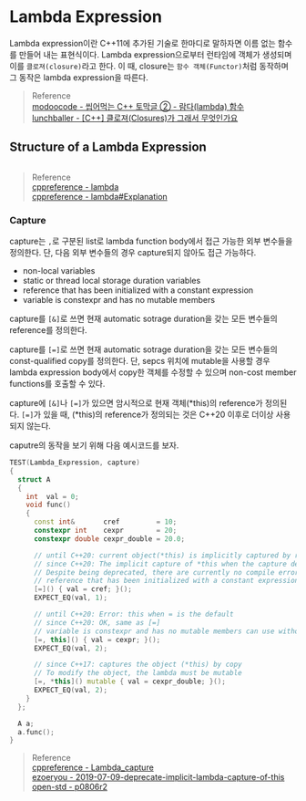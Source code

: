 # Lambda Expression
Lambda expression이란 C++11에 추가된 기술로 한마디로 말하자면 이름 없는 함수를 만들어 내는 표현식이다. Lambda expression으로부터 런타임에 객체가 생성되며 이를 `클로져(closure)`라고 한다. 이 때, closure는 `함수 객체(Functor)`처럼 동작하며 그 동작은 lambda expression을 따른다.

> Reference  
> [modoocode - 씹어먹는 C++ 토막글 ② - 람다(lambda) 함수](https://modoocode.com/196)  
> [lunchballer - [C++] 클로져(Closures)가 그래서 무엇인가요](https://lunchballer.com/archives/284)  

## Structure of a Lambda Expression
```{figure} _image/2301.png
```

> Reference   
> [cppreference - lambda](https://en.cppreference.com/w/cpp/language/lambda)  
> [cppreference - lambda#Explanation](https://en.cppreference.com/w/cpp/language/lambda#Explanation)  

### Capture
capture는 `,`로 구분된 list로 lambda function body에서 접근 가능한 외부 변수들을 정의한다. 단, 다음 외부 변수들의 경우 capture되지 않아도 접근 가능하다.
* non-local variables
* static or thread local storage duration variables
* reference that has been initialized with a constant expression
* variable is constexpr and has no mutable members

capture를 `[&]`로 쓰면 현재 automatic sotrage duration을 갖는 모든 변수들의 reference를 정의한다. 

capture를 `[=]`로 쓰면 현재 automatic sotrage duration을 갖는 모든 변수들의 const-qualified copy를 정의한다. 단, sepcs 위치에 mutable을 사용할 경우 lambda expression body에서 copy한 객체를 수정할 수 있으며 non-cost member functions를 호출할 수 있다.

capture에 `[&]`나 `[=]`가 있으면 암시적으로 현재 객체(*this)의 reference가 정의된다. `[=]`가 있을 때, (*this)의 reference가 정의되는 것은 C++20 이후로 더이상 사용되지 않는다.

caputre의 동작을 보기 위해 다음 예시코드를 보자.
```cpp
TEST(Lambda_Expression, capture)
{
  struct A
  {
    int  val = 0;
    void func()
    {
      const int&       cref         = 10;
      constexpr int    cexpr        = 20;
      constexpr double cexpr_double = 20.0;

      // until C++20: current object(*this) is implicitly captured by reference
      // since C++20: The implicit capture of *this when the capture default is = is deprecated.
      // Despite being deprecated, there are currently no compile errors in MSVC.
      // reference that has been initialized with a constant expression can use without capture
      [=]() { val = cref; }();
      EXPECT_EQ(val, 1);

      // until C++20: Error: this when = is the default
      // since C++20: OK, same as [=]
      // variable is constexpr and has no mutable members can use without capture
      [=, this]() { val = cexpr; }();
      EXPECT_EQ(val, 2);

      // since C++17: captures the object (*this) by copy
      // To modify the object, the lambda must be mutable
      [=, *this]() mutable { val = cexpr_double; }();
      EXPECT_EQ(val, 2);
    }
  };

  A a;
  a.func();
}
```

> Reference  
> [cppreference - Lambda_capture](https://en.cppreference.com/w/cpp/language/lambda#Lambda_capture)  
> [ezoeryou - 2019-07-09-deprecate-implicit-lambda-capture-of-this](https://ezoeryou.github.io/blog/article/2019-07-09-deprecate-implicit-lambda-capture-of-this.html)  
> [open-std - p0806r2](https://www.open-std.org/jtc1/sc22/wg21/docs/papers/2018/p0806r2.html)


